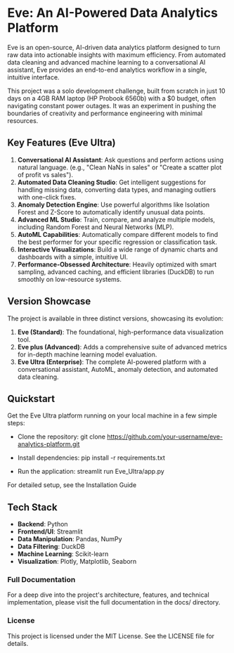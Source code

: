 # Eve: An AI-Powered Data Analytics Platform

Eve is an open-source, AI-driven data analytics platform designed to turn raw data into actionable insights with maximum efficiency. From automated data cleaning and advanced machine learning to a conversational AI assistant, Eve provides an end-to-end analytics workflow in a single, intuitive interface.

This project was a solo development challenge, built from scratch in just 10 days on a 4GB RAM laptop (HP Probook 6560b) with a $0 budget, often navigating constant power outages. It was an experiment in pushing the boundaries of creativity and performance engineering with minimal resources.


## Key Features (Eve Ultra)
1. **Conversational AI Assistant**: Ask questions and perform actions using natural language. (e.g., "Clean NaNs in sales" or "Create a scatter plot of profit vs sales").
2. **Automated Data Cleaning Studio**: Get intelligent suggestions for handling missing data, converting data types, and managing outliers with one-click fixes.
3. **Anomaly Detection Engine**: Use powerful algorithms like Isolation Forest and Z-Score to automatically identify unusual data points.
4. **Advanced ML Studio**: Train, compare, and analyze multiple models, including Random Forest and Neural Networks (MLP).
5. **AutoML Capabilities**: Automatically compare different models to find the best performer for your specific regression or classification task.
6. **Interactive Visualizations**: Build a wide range of dynamic charts and dashboards with a simple, intuitive UI.
7. **Performance-Obsessed Architecture**: Heavily optimized with smart sampling, advanced caching, and efficient libraries (DuckDB) to run smoothly on low-resource systems.


## Version Showcase
The project is available in three distinct versions, showcasing its evolution:

1. **Eve (Standard)**: The foundational, high-performance data visualization tool.
2. **Eve plus (Advanced)**: Adds a comprehensive suite of advanced metrics for in-depth machine learning model evaluation.
3. **Eve Ultra (Enterprise)**: The complete AI-powered platform with a conversational assistant, AutoML, anomaly detection, and automated data cleaning.


## Quickstart
Get the Eve Ultra platform running on your local machine in a few simple steps:

- Clone the repository:
  git clone https://github.com/your-username/eve-analytics-platform.git

- Install dependencies:
  pip install -r requirements.txt

- Run the application:
  streamlit run Eve_Ultra/app.py

For detailed setup, see the Installation Guide

## Tech Stack
- **Backend**: Python
- **Frontend/UI**: Streamlit
- **Data Manipulation**: Pandas, NumPy
- **Data Filtering**: DuckDB
- **Machine Learning**: Scikit-learn
- **Visualization**: Plotly, Matplotlib, Seaborn

### Full Documentation
For a deep dive into the project's architecture, features, and technical implementation, please visit the full documentation in the docs/ directory.

### License
This project is licensed under the MIT License. See the LICENSE file for details.
